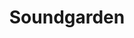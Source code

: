 ---
title: "Soundgarden"
summary: "As one of the first bands to record for the legendary Records, Soundgarden is generally regarded as one of the founding fathers of grunge, even though most of their work was of a far more rock/metallic nature than the likes of , , or . From a metallic standpoint, their peak was 1991's Badmotorfinger, with the later albums showing a more alternative side to the band . The band parted ways amicably in April of 1997 to pursue other interests. Most notable of these was vocalist Chris Cornell joining forces with the core of in . At precisely midnight on January 1, 2010, U.S. EST, Chris Cornell posted on his Twitter and Facebook: \"The 12 year break is over & school is back in session. Knights of the Soundtable ride again!\" On May 18, 2017, around midnight, vocalist Chris Cornell was found dead in MGM Grand hotel room after a show in Detroit. Fan club & merchandise: ."
image: "soundgarden.jpg"
---